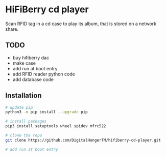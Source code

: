 # HiFiBerry cd player
Scan RFID tag in a cd case to play its album, that is stored on a network share.

## TODO
- buy hifiberry dac
- make case
- add run at boot entry
- add RFID reader python code
- add database code

## Installation
```bash
# update pip
python3 -m pip install --upgrade pip

# install packages
pip3 install setuptools wheel spidev mfrc522

# clone the repo
git clone https://github.com/DigitalHungerTM/hifiberry-cd-player.git

# add run at boot entry
```
